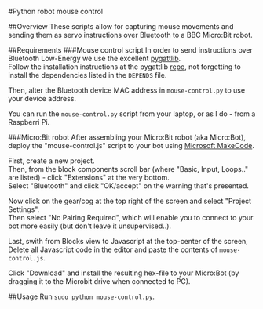 #Python robot mouse control

##Overview
These scripts allow for capturing mouse movements and sending them as servo instructions over Bluetooth to a BBC Micro:Bit robot.  

##Requirements
###Mouse control script
In order to send instructions over Bluetooth Low-Energy we use the excellent [pygattlib](https://bitbucket.org/OscarAcena/pygattlib).  
Follow the installation instructions at the pygattlib [repo](https://bitbucket.org/OscarAcena/pygattlib), not forgetting to install the dependencies listed in the `DEPENDS` file.  
  
Then, alter the Bluetooth device MAC address in `mouse-control.py` to use your device address.  
  
You can run the `mouse-control.py` script from your laptop, or as I do - from a Raspberri Pi.  

###Micro:Bit robot
After assembling your Micro:Bit robot (aka Micro:Bot), deploy the "mouse-control.js" script to your bot using [Microsoft MakeCode](https://makecode.microbit.org).  
  
First, create a new project.  
Then, from the block components scroll bar (where "Basic, Input, Loops.." are listed) - click "Extensions" at the very bottom.  
Select "Bluetooth" and click "OK/accept" on the warning that's presented.  
  
Now click on the gear/cog at the top right of the screen and select "Project Settings".  
Then select "No Pairing Required", which will enable you to connect to your bot more easily (but don't leave it unsupervised..).  

Last, swith from Blocks view to Javascript at the top-center of the screen,  
Delete all Javascript code in the editor and paste the contents of `mouse-control.js`.  
  
Click "Download" and install the resulting hex-file to your Micro:Bot (by dragging it to the Microbit drive when connected to PC).  

##Usage
Run `sudo python mouse-control.py`.  

